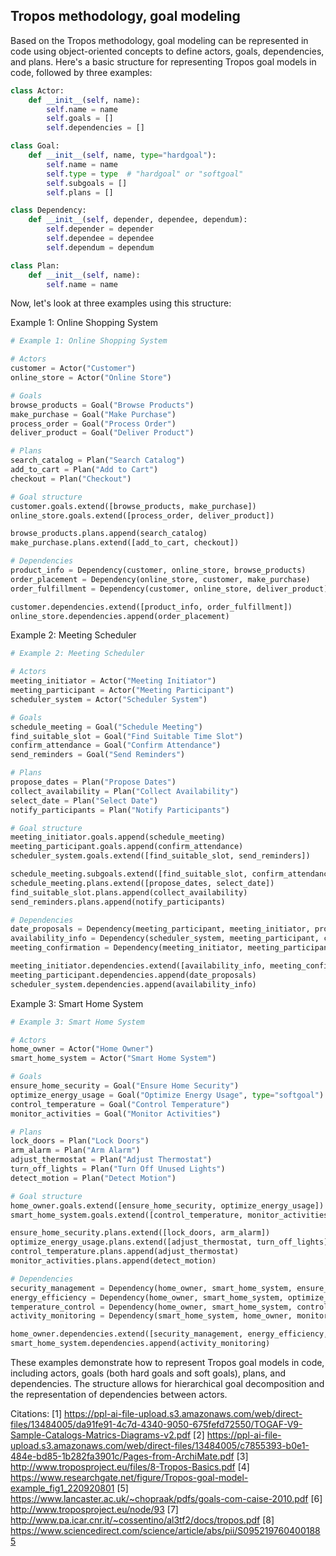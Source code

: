 ## Tropos methodology, goal modeling


Based on the Tropos methodology, goal modeling can be represented in code using object-oriented concepts to define actors, goals, dependencies, and plans. Here's a basic structure for representing Tropos goal models in code, followed by three examples:

```python
class Actor:
    def __init__(self, name):
        self.name = name
        self.goals = []
        self.dependencies = []

class Goal:
    def __init__(self, name, type="hardgoal"):
        self.name = name
        self.type = type  # "hardgoal" or "softgoal"
        self.subgoals = []
        self.plans = []

class Dependency:
    def __init__(self, depender, dependee, dependum):
        self.depender = depender
        self.dependee = dependee
        self.dependum = dependum

class Plan:
    def __init__(self, name):
        self.name = name
```

Now, let's look at three examples using this structure:

Example 1: Online Shopping System

```python
# Example 1: Online Shopping System

# Actors
customer = Actor("Customer")
online_store = Actor("Online Store")

# Goals
browse_products = Goal("Browse Products")
make_purchase = Goal("Make Purchase")
process_order = Goal("Process Order")
deliver_product = Goal("Deliver Product")

# Plans
search_catalog = Plan("Search Catalog")
add_to_cart = Plan("Add to Cart")
checkout = Plan("Checkout")

# Goal structure
customer.goals.extend([browse_products, make_purchase])
online_store.goals.extend([process_order, deliver_product])

browse_products.plans.append(search_catalog)
make_purchase.plans.extend([add_to_cart, checkout])

# Dependencies
product_info = Dependency(customer, online_store, browse_products)
order_placement = Dependency(online_store, customer, make_purchase)
order_fulfillment = Dependency(customer, online_store, deliver_product)

customer.dependencies.extend([product_info, order_fulfillment])
online_store.dependencies.append(order_placement)
```

Example 2: Meeting Scheduler

```python
# Example 2: Meeting Scheduler

# Actors
meeting_initiator = Actor("Meeting Initiator")
meeting_participant = Actor("Meeting Participant")
scheduler_system = Actor("Scheduler System")

# Goals
schedule_meeting = Goal("Schedule Meeting")
find_suitable_slot = Goal("Find Suitable Time Slot")
confirm_attendance = Goal("Confirm Attendance")
send_reminders = Goal("Send Reminders")

# Plans
propose_dates = Plan("Propose Dates")
collect_availability = Plan("Collect Availability")
select_date = Plan("Select Date")
notify_participants = Plan("Notify Participants")

# Goal structure
meeting_initiator.goals.append(schedule_meeting)
meeting_participant.goals.append(confirm_attendance)
scheduler_system.goals.extend([find_suitable_slot, send_reminders])

schedule_meeting.subgoals.extend([find_suitable_slot, confirm_attendance])
schedule_meeting.plans.extend([propose_dates, select_date])
find_suitable_slot.plans.append(collect_availability)
send_reminders.plans.append(notify_participants)

# Dependencies
date_proposals = Dependency(meeting_participant, meeting_initiator, propose_dates)
availability_info = Dependency(scheduler_system, meeting_participant, collect_availability)
meeting_confirmation = Dependency(meeting_initiator, meeting_participant, confirm_attendance)

meeting_initiator.dependencies.extend([availability_info, meeting_confirmation])
meeting_participant.dependencies.append(date_proposals)
scheduler_system.dependencies.append(availability_info)
```

Example 3: Smart Home System

```python
# Example 3: Smart Home System

# Actors
home_owner = Actor("Home Owner")
smart_home_system = Actor("Smart Home System")

# Goals
ensure_home_security = Goal("Ensure Home Security")
optimize_energy_usage = Goal("Optimize Energy Usage", type="softgoal")
control_temperature = Goal("Control Temperature")
monitor_activities = Goal("Monitor Activities")

# Plans
lock_doors = Plan("Lock Doors")
arm_alarm = Plan("Arm Alarm")
adjust_thermostat = Plan("Adjust Thermostat")
turn_off_lights = Plan("Turn Off Unused Lights")
detect_motion = Plan("Detect Motion")

# Goal structure
home_owner.goals.extend([ensure_home_security, optimize_energy_usage])
smart_home_system.goals.extend([control_temperature, monitor_activities])

ensure_home_security.plans.extend([lock_doors, arm_alarm])
optimize_energy_usage.plans.extend([adjust_thermostat, turn_off_lights])
control_temperature.plans.append(adjust_thermostat)
monitor_activities.plans.append(detect_motion)

# Dependencies
security_management = Dependency(home_owner, smart_home_system, ensure_home_security)
energy_efficiency = Dependency(home_owner, smart_home_system, optimize_energy_usage)
temperature_control = Dependency(home_owner, smart_home_system, control_temperature)
activity_monitoring = Dependency(smart_home_system, home_owner, monitor_activities)

home_owner.dependencies.extend([security_management, energy_efficiency, temperature_control])
smart_home_system.dependencies.append(activity_monitoring)
```

These examples demonstrate how to represent Tropos goal models in code, including actors, goals (both hard goals and soft goals), plans, and dependencies. The structure allows for hierarchical goal decomposition and the representation of dependencies between actors.

Citations:
[1] https://ppl-ai-file-upload.s3.amazonaws.com/web/direct-files/13484005/da91fe91-4c7d-4340-9050-675fefd72550/TOGAF-V9-Sample-Catalogs-Matrics-Diagrams-v2.pdf
[2] https://ppl-ai-file-upload.s3.amazonaws.com/web/direct-files/13484005/c7855393-b0e1-484e-bd85-1b282fa3901c/Pages-from-ArchiMate.pdf
[3] http://www.troposproject.eu/files/8-Tropos-Basics.pdf
[4] https://www.researchgate.net/figure/Tropos-goal-model-example_fig1_220920801
[5] https://www.lancaster.ac.uk/~chopraak/pdfs/goals-com-caise-2010.pdf
[6] http://www.troposproject.eu/node/93
[7] http://www.pa.icar.cnr.it/~cossentino/al3tf2/docs/tropos.pdf
[8] https://www.sciencedirect.com/science/article/abs/pii/S0952197604001885